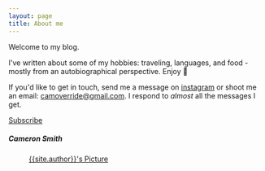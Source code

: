 ```yaml
---
layout: page
title: About me 
---
```


Welcome to my blog.

I've written about some of my hobbies: traveling, languages, and food - mostly from an autobiographical perspective. Enjoy 💖

If you'd like to get in touch, send me a message on [instagram](https://www.instagram.com/camoverride/) or shoot me an email: <a href="mailto:someone@yoursite.com">camoverride@gmail.com</a>. I respond to _almost_ all the messages I get.

<a class="subscribe-button icon-feed" href="{{'feed.xml' | relative_url }} ">Subscribe</a>

##### Cameron Smith

<footer class="post-footer">
    <!-- Display my picture -->
        <figure class="author-image">
            <a class="img" href="{{'/' | relative_url }}" style="background-image: url({{'/assets/images/profile_pic_small.png' | relative_url}})">
            <span class="hidden">{{site.author}}'s Picture</span></a>
        </figure>
</footer>